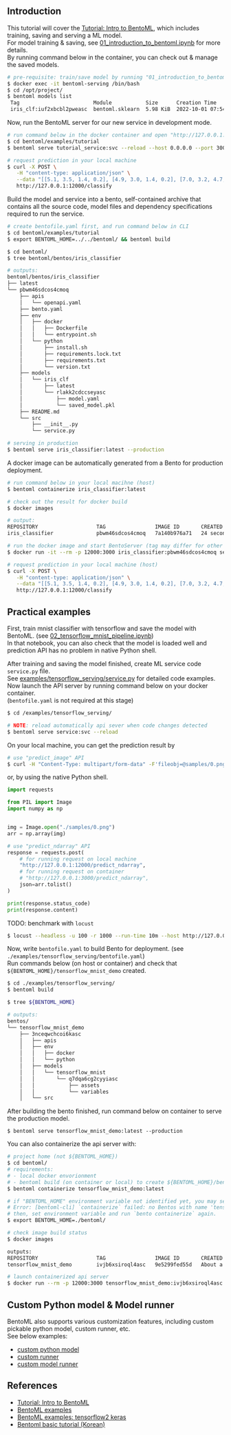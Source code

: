 ## Introduction
This tutorial will cover the [Tutorial: Intro to BentoML], which includes training, saving and serving a ML model.  
For model training & saving, see [01_introduction_to_bentoml.ipynb] for more details.  
By running command below in the container, you can check out & manage the saved models.  
```bash
# pre-requisite: train/save model by running "01_introduction_to_bentoml.ipynb"
$ docker exec -it bentoml-serving /bin/bash
$ cd /opt/project/
$ bentoml models list
 Tag                        Module           Size      Creation Time
 iris_clf:iuf2xbcbl2pweasc  bentoml.sklearn  5.98 KiB  2022-10-01 07:54:25
```

Now, run the BentoML server for our new service in development mode.  
```bash
# run command below in the docker container and open "http://127.0.0.1:12000/" in your browser
$ cd bentoml/examples/tutorial
$ bentoml serve tutorial_service:svc --reload --host 0.0.0.0 --port 3000

# request prediction in your local machine
$ curl -X POST \
   -H "content-type: application/json" \
   --data "[[5.1, 3.5, 1.4, 0.2], [4.9, 3.0, 1.4, 0.2], [7.0, 3.2, 4.7, 1.4], [6.8, 3.2, 5.9, 2.3]]" \
   http://127.0.0.1:12000/classify
```

Build the model and service into a bento, self-contained archive that contains all the source code, model files and dependency specifications required to run the service.
```bash
# create bentofile.yaml first, and run command below in CLI
$ cd bentoml/examples/tutorial
$ export BENTOML_HOME=../../bentoml/ && bentoml build

$ cd bentoml/
$ tree bentoml/bentos/iris_classifier

# outputs:
bentoml/bentos/iris_classifier
├── latest
└── pbwm46sdcos4cmoq
    ├── apis
    │   └── openapi.yaml
    ├── bento.yaml
    ├── env
    │   ├── docker
    │   │   ├── Dockerfile
    │   │   └── entrypoint.sh
    │   └── python
    │       ├── install.sh
    │       ├── requirements.lock.txt
    │       ├── requirements.txt
    │       └── version.txt
    ├── models
    │   └── iris_clf
    │       ├── latest
    │       └── rlakk2cdccseyasc
    │           ├── model.yaml
    │           └── saved_model.pkl
    ├── README.md
    └── src
        ├── __init__.py
        └── service.py

# serving in production
$ bentoml serve iris_classifier:latest --production
```

A docker image can be automatically generated from a Bento for production deployment.  
```bash
# run command below in your local macihne (host)
$ bentoml containerize iris_classifier:latest

# check out the result for docker build
$ docker images

# output: 
REPOSITORY                   TAG                IMAGE ID       CREATED          SIZE
iris_classifier              pbwm46sdcos4cmoq   7a140b976a71   24 seconds ago   834MB

# run the docker image and start BentoServer (tag may differ for other environment)
$ docker run -it --rm -p 12000:3000 iris_classifier:pbwm46sdcos4cmoq serve --production

# request prediction in your local machine (host)
$ curl -X POST \
   -H "content-type: application/json" \
   --data "[[5.1, 3.5, 1.4, 0.2], [4.9, 3.0, 1.4, 0.2], [7.0, 3.2, 4.7, 1.4], [6.8, 3.2, 5.9, 2.3]]" \
   http://127.0.0.1:12000/classify
```


## Practical examples
First, train mnist classifier with tensorflow and save the model with BentoML. (see [02_tensorflow_mnist_pipeline.ipynb])  
In that notebook, you can also check that the model is loaded well and prediction API has no problem in native Python shell.

After training and saving the model finished, create ML service code `service.py` file.  
See [examples/tensorflow_serving/service.py] for detailed code examples.  
Now launch the API server by running command below on your docker container.  
(`bentofile.yaml` is not required at this stage)
```bash
$ cd /examples/tensorflow_serving/

# NOTE: reload automatically api sever when code changes detected
$ bentoml serve service:svc --reload
```

On your local machine, you can get the prediction result by 
```bash
# use "predict_image" API
$ curl -H "Content-Type: multipart/form-data" -F'fileobj=@samples/0.png;type=image/png' http://127.0.0.1:12000/predict_image
```
or, by using the native Python shell.
```python
import requests

from PIL import Image
import numpy as np


img = Image.open("./samples/0.png")
arr = np.array(img)

# use "predict_ndarray" API
response = requests.post(
    # for running request on local machine
    "http://127.0.0.1:12000/predict_ndarray",
    # for running request on container
    # "http://127.0.0.1:3000/predict_ndarray",
    json=arr.tolist()
)

print(response.status_code)
print(response.content)
```

TODO: benchmark with `locust`
```bash
$ locust --headless -u 100 -r 1000 --run-time 10m --host http://127.0.0.1:3000
```

Now, write `bentofile.yaml` to build Bento for deployment. (see `./examples/tensorflow_serving/bentofile.yaml`)  
Run commands below (on host or container) and check that `${BENTOML_HOME}/tensorflow_mnist_demo` created.
```bash
$ cd ./examples/tensorflow_serving/
$ bentoml build

$ tree ${BENTOML_HOME}

# outputs:
bentos/
└── tensorflow_mnist_demo
    ├── 3nceqwchcoi6kasc
    │   ├── apis
    │   ├── env
    │   │   ├── docker
    │   │   └── python
    │   ├── models
    │   │   └── tensorflow_mnist
    │   │       └── q7dqa6cg2cyyiasc
    │   │           ├── assets
    │   │           └── variables
    │   └── src
```

After building the bento finished, run command below on container to serve the production model.  
```
$ bentoml serve tensorflow_mnist_demo:latest --production
```

You can also containerize the api server with:
```bash
# project home (not ${BENTOML_HOME})
$ cd bentoml/
# requirements: 
# - local docker envorionment
# - bentoml build (on container or local) to create ${BENTOML_HOME}/bentos/tensorflow_mnist_demo/
$ bentoml containerize tensorflow_mnist_demo:latest

# if "BENTOML_HOME" environment variable not identified yet, you may see below error message.
# Error: [bentoml-cli] `containerize` failed: no Bentos with name 'tensorflow_mnist_demo' exist in BentoML store <osfs '/home/youjin2/bentoml/bentos'>
# then, set environment variable and run `bento containerize` again.
$ export BENTOML_HOME=./bentoml/

# check image build status
$ docker images

outputs: 
REPOSITORY                   TAG                IMAGE ID       CREATED              SIZE
tensorflow_mnist_demo        ivjb6xsiroql4asc   9e5299fed55d   About a minute ago   2.05GB

# launch containerized api server
$ docker run --rm -p 12000:3000 tensorflow_mnist_demo:ivjb6xsiroql4asc serve --production
```


## Custom Python model & Model runner
BentoML also supports various customization features, including custom pickable python model, custom runner, etc.  
See below examples:
- [custom python model]
- [custom runner]
- [custom model runner]




## References
- [Tutorial: Intro to BentoML]
- [BentoML examples]
- [BentoML examples: tensorflow2 keras]
- [Bentoml basic tutorial (Korean)]



[Tutorial: Intro to BentoML]: https://docs.bentoml.org/en/latest/tutorial.html
[1.0.0 Migration Guide]: https://docs.bentoml.org/en/latest/guides/migration.html
[Bentoml basic tutorial (Korean)]: https://zzsza.github.io/mlops/2021/04/18/bentoml-basic/
[01_introduction_to_bentoml.ipynb]: https://github.com/youjin2/mlops/blob/main/bentoml/examples/01_introduction_to_bentoml.ipynb
[02_tensorflow_mnist_pipeline.ipynb]: https://github.com/youjin2/mlops/blob/main/bentoml/examples/02_tensorflow_mnist_pipeline.ipynb
[examples/tensorflow_serving/service.py]: https://github.com/youjin2/mlops/blob/main/bentoml/examples/tensorflow_serving/service.py
[custom python model]: https://github.com/youjin2/mlops/tree/main/bentoml/examples/custom_python_model
[custom runner]: https://github.com/youjin2/mlops/tree/main/bentoml/examples/custom_runner
[custom model runner]: https://github.com/youjin2/mlops/tree/main/bentoml/examples/custom_model_runner
[BentoML examples]: https://github.com/bentoml/BentoML/tree/main/examples
[BentoML examples: tensorflow2 keras]: https://github.com/bentoml/BentoML/tree/main/examples/tensorflow2_keras
[tmp]: https://towardsdatascience.com/bentoml-create-an-ml-powered-prediction-service-in-minutes-23d135d6ca76

